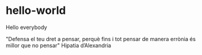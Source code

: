 # hello-world
Hello everybody

"Defensa el teu dret a pensar, perquè fins i tot pensar de manera errònia és millor que no pensar"
Hipatia d’Alexandria
